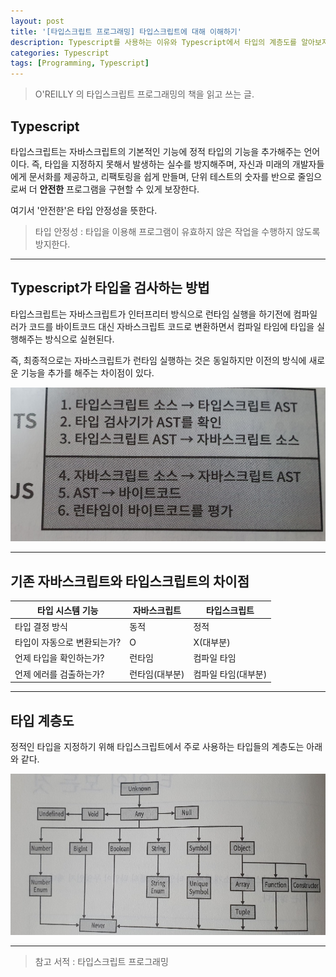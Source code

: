 ```yaml
---
layout: post
title: '[타입스크립트 프로그래밍] 타입스크립트에 대해 이해하기'
description: Typescript를 사용하는 이유와 Typescript에서 타입의 계층도를 알아보자
categories: Typescript
tags: [Programming, Typescript]
---
```


> O'REILLY 의 타입스크립트 프로그래밍의 책을 읽고 쓰는 글.

## Typescript

타입스크립트는 자바스크립트의 기본적인 기능에 정적 타입의 기능을 추가해주는 언어이다. 즉, 타입을 지정하지 못해서 발생하는 실수를 방지해주며, 자신과 미래의 개발자들에게 문서화를 제공하고, 리팩토링을 쉽게 만들며, 단위 테스트의 숫자를 반으로 줄임으로써 더 **안전한** 프로그램을 구현할 수 있게 보장한다.

여기서 '안전한'은 타입 안정성을 뜻한다.

> 타입 안정성 : 타입을 이용해 프로그램이 유효하지 않은 작업을 수행하지 않도록 방지한다.

---

## Typescript가 타입을 검사하는 방법

타입스크립트는 자바스크립트가 인터프리터 방식으로 런타임 실행을 하기전에 컴파일러가 코드를 바이트코드 대신 자바스크립트 코드로 변환하면서 컴파일 타임에 타입을 실행해주는 방식으로 실현된다.

즉, 최종적으로는 자바스크립트가 런타임 실행하는 것은 동일하지만 이전의 방식에 새로운 기능을 추가를 해주는 차이점이 있다.

![typescript-programming](/assets/images/posts/ts-concept.jpg)

---

## 기존 자바스크립트와 타입스크립트의 차이점

| 타입 시스템 기능            | 자바스크립트   | 타입스크립트        |
| --------------------------- | -------------- | ------------------- |
| 타입 결정 방식              | 동적           | 정적                |
| 타입이 자동으로 변환되는가? | O              | X(대부분)           |
| 언제 타입을 확인하는가?     | 런타임         | 컴파일 타임         |
| 언제 에러를 검출하는가?     | 런타임(대부분) | 컴파일 타임(대부분) |

---

## 타입 계층도

정적인 타입을 지정하기 위해 타입스크립트에서 주로 사용하는 타입들의 계층도는 아래와 같다.

![typescript-programming](/assets/images/posts/ts-types.jpg)

---

> 참고 서적 : 타입스크립트 프로그래밍
